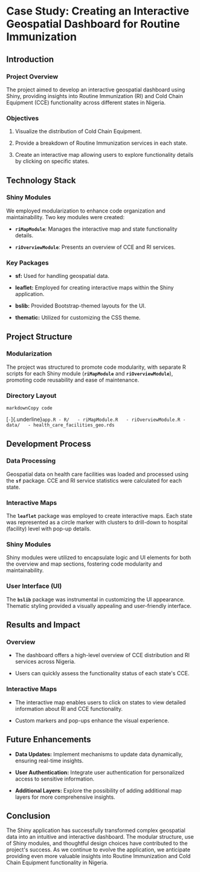 # **Case Study: Creating an Interactive Geospatial Dashboard for Routine Immunization**

## **Introduction**

### **Project Overview**

The project aimed to develop an interactive geospatial dashboard using Shiny, providing insights into Routine Immunization (RI) and Cold Chain Equipment (CCE) functionality across different states in Nigeria.

### **Objectives**

1.  Visualize the distribution of Cold Chain Equipment.

2.  Provide a breakdown of Routine Immunization services in each state.

3.  Create an interactive map allowing users to explore functionality details by clicking on specific states.

## **Technology Stack**

### **Shiny Modules**

We employed modularization to enhance code organization and maintainability. Two key modules were created:

-   **`riMapModule`**: Manages the interactive map and state functionality details.

-   **`riOverviewModule`**: Presents an overview of CCE and RI services.

### **Key Packages**

-   **sf:** Used for handling geospatial data.

-   **leaflet:** Employed for creating interactive maps within the Shiny application.

-   **bslib:** Provided Bootstrap-themed layouts for the UI.

-   **thematic:** Utilized for customizing the CSS theme.

## **Project Structure**

### **Modularization**

The project was structured to promote code modularity, with separate R scripts for each Shiny module (**`riMapModule`** and **`riOverviewModule`**), promoting code reusability and ease of maintenance.

### **Directory Layout**

```         
markdownCopy code
```

[`-`]{.underline}`app.R - R/   - riMapModule.R   - riOverviewModule.R - data/   - health_care_facilities_geo.rds`

## **Development Process**

### **Data Processing**

Geospatial data on health care facilities was loaded and processed using the **`sf`** package. CCE and RI service statistics were calculated for each state.

### **Interactive Maps**

The **`leaflet`** package was employed to create interactive maps. Each state was represented as a circle marker with clusters to drill-down to hospital (facility) level with pop-up details.

### **Shiny Modules**

Shiny modules were utilized to encapsulate logic and UI elements for both the overview and map sections, fostering code modularity and maintainability.

### **User Interface (UI)**

The **`bslib`** package was instrumental in customizing the UI appearance. Thematic styling provided a visually appealing and user-friendly interface.

## **Results and Impact**

### **Overview**

-   The dashboard offers a high-level overview of CCE distribution and RI services across Nigeria.

-   Users can quickly assess the functionality status of each state's CCE.

### **Interactive Maps**

-   The interactive map enables users to click on states to view detailed information about RI and CCE functionality.

-   Custom markers and pop-ups enhance the visual experience.

## **Future Enhancements**

-   **Data Updates:** Implement mechanisms to update data dynamically, ensuring real-time insights.

-   **User Authentication:** Integrate user authentication for personalized access to sensitive information.

-   **Additional Layers:** Explore the possibility of adding additional map layers for more comprehensive insights.

## **Conclusion**

The Shiny application has successfully transformed complex geospatial data into an intuitive and interactive dashboard. The modular structure, use of Shiny modules, and thoughtful design choices have contributed to the project's success. As we continue to evolve the application, we anticipate providing even more valuable insights into Routine Immunization and Cold Chain Equipment functionality in Nigeria.
